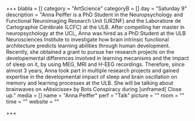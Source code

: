 +++
blabla = []
category = "ArtScience"
categoryB = []
day = "Saturday 9"
description = "Anna Peiffer is a PhD Student in the Neuropsychology and Functional Neuroimaging Research Unit (UR2NF)  and the Laboratiore de Cartographie Cérébrale (LCFC) at the ULB. After compelling her master in neuropsychology at the UCL, Anna was hired as a PhD Student at the ULB Neurosciences Institute to investigate how brain intrinsic functional architecture predicts learning abilities through human development. Recently, she obtained a grant to pursue her research projects on the developemental differences involved in learning mecanisms and the impact of sleep on it, by using MEG, MRI and H-EEG recordings. Therefore, since almost 3 years, Anna took part in multiple research projects and gained expertise in the developmental impact of sleep and brain oscillation on memory and learning processes at the ULB. She will be talking about brainwaves on «Absicisse» by Bots Conspiracy during ]unframed[ Close up."
media = []
name = "Anna Peiffer"
perf = "Talk"
picture = ""
room = ""
time = ""
website = ""

+++
